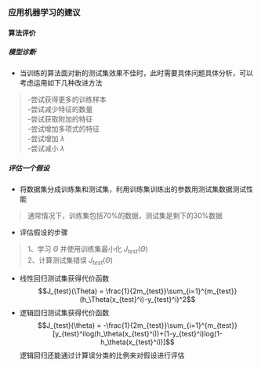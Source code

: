 ### 应用机器学习的建议
#### 算法评价
##### 模型诊断
* 当训练的算法面对新的测试集效果不佳时，此时需要具体问题具体分析，可以考虑运用如下几种改进方法
>-尝试获得更多的训练样本\
>-尝试减少特征的数量\
>-尝试获取附加的特征\
>-尝试增加多项式的特征\
>-尝试增加 $\lambda$\
>-尝试减小 $\lambda$

##### 评估一个假设
* 将数据集分成训练集和测试集，利用训练集训练出的参数用测试集数据测试性能
>通常情况下，训练集包括70%的数据，测试集是剩下的30%数据
* 评估假设的步骤
>1、学习 $\Theta$ 并使用训练集最小化 $J_{test}(\Theta)$\
>2、计算测试集错误 $J_{test}(\Theta)$
* 线性回归测试集获得代价函数
$$J_{test}(\Theta) = \frac{1}{2m_{test}}\sum_{i=1}^{m_{test}}(h_\Theta(x_{test}^i)-y_{test}^i)^2$$
* 逻辑回归测试集获得代价函数
$$J_{test}(\theta) = -\frac{1}{2m_{test}}\sum_{i=1}^{m_{test}}[y_{test}^ilog(h_\theta(x_{test}^i))+(1-y_{test}^i)log(1-h_\theta(x_{test}^i))]$$
逻辑回归还能通过计算误分类的比例来对假设进行评估
